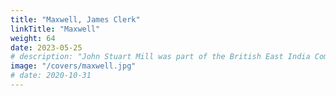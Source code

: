 ```yaml
---
title: "Maxwell, James Clerk"
linkTitle: "Maxwell"
weight: 64
date: 2023-05-25
# description: "John Stuart Mill was part of the British East India Company who advocated free trade"
image: "/covers/maxwell.jpg"
# date: 2020-10-31
---
```

